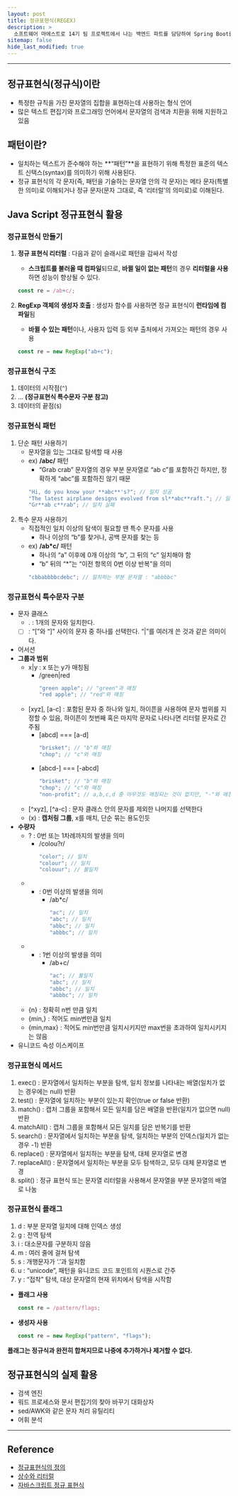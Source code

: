 ```yaml
---
layout: post
title: 정규표현식(REGEX)
description: >
  소프트웨어 마에스트로 14기 팀 프로젝트에서 나는 백엔드 파트를 담당하여 Spring Boot를 통한 API 서버 개발을 하게 되었다. 프로젝트에서 OCR 기술을 통해 특정 패턴의 문자열을 추출할 일이 생겼고, 이에 대해 이전에 작성한 내용을 팀원들에게 공유해주고자 게시글을 작성하게 되었다.
sitemap: false
hide_last_modified: true
---
```


---

## 정규표현식(정규식)이란

- 특정한 규칙을 가진 문자열의 집합을 표현하는데 사용하는 형식 언어
- 많은 텍스트 편집기와 프로그래밍 언어에서 문자열의 검색과 치환을 위해 지원하고 있음

## 패턴이란?

- 일치하는 텍스트가 준수해야 하는 **“패턴”**을 표현하기 위해 특정한 표준의 텍스트 신택스(syntax)를 의미하기 위해 사용된다.
- 정규 표현식의 각 문자(즉, 패턴을 기술하는 문자열 안의 각 문자)는 메타 문자(특별한 의미)로 이해되거나 정규 문자(문자 그대로, 즉 ‘리터럴’의 의미로)로 이해된다.

## Java Script 정규표현식 활용

### 정규표현식 만들기

1. **정규 표현식 리터럴** : 다음과 같이 슬래시로 패턴을 감싸서 작성

   - **스크립트를 불러올 때 컴파일**되므로, **바뀔 일이 없는 패턴**의 경우 **리터럴을 사용**하면 성능이 향상될 수 있다.

   ```jsx
   const re = /ab+c/;
   ```

2. **RegExp 객체의 생성자 호출** : 생성자 함수를 사용하면 정규 표현식이 **런타임에 컴파일**됨

   - **바뀔 수 있는 패턴**이나, 사용자 입력 등 외부 출처에서 가져오는 패턴의 경우 사용

   ```jsx
   const re = new RegExp("ab+c");
   ```

### 정규표현식 구조

1. 데이터의 시작점(`^`)
2. … **(정규표현식 특수문자 구분 참고)**
3. 데이터의 끝점(`$`)

### 정규표현식 패턴

1. 단순 패턴 사용하기
   - 문자열을 있는 그대로 탐색할 때 사용
   - ex) **/abc/** 패턴
     - “Grab crab” 문자열의 경우 부분 문자열로 “ab c”를 포함하긴 하지만, 정확하게 “abc”를 포함하진 않기 때문
     ```jsx
     "Hi, do you know your **abc**'s?"; // 일치 성공
     "The latest airplane designs evolved from sl**abc**raft."; // 일치 성공
     "Gr**ab c**rab"; // 일치 실패
     ```
2. 특수 문자 사용하기
   - 직접적인 일치 이상의 탐색이 필요할 땐 특수 문자를 사용
     - 하나 이상의 “b”를 찾거나, 공백 문자를 찾는 등
   - ex) **/ab\*c/** 패턴
     - 하나의 “a” 이후에 0개 이상의 “b”, 그 뒤의 “c” 일치해야 함
     - “b” 뒤의 “\*”는 “이전 항목의 0번 이상 반복”을 의미
     ```jsx
     "cbbabbbbcdebc"; // 일치하는 부분 문자열 : "abbbbc"
     ```

### 정규표현식 특수문자 구분

- 문자 클래스
  - . : 1개의 문자와 일치한다.
  - [ ] : “[”와 “]” 사이의 문자 중 하나를 선택한다. “|”를 여러개 쓴 것과 같은 의미이다.
- 어서션
- **그룹과 범위**
  - x|y : x 또는 y가 매칭됨
    - /green|red
      ```jsx
      "green apple"; // "green"과 매칭
      "red apple"; // "red"와 매칭
      ```
  - [xyz], [a-c] : 포함된 문자 중 하나와 일치, 하이픈을 사용하여 문자 범위를 지정할 수 있음, 하이픈이 첫번째 혹은 마지막 문자로 나타나면 리터럴 문자로 간주됨
    - [abcd] === [a-d]
      ```jsx
      "brisket"; // "b"와 매칭
      "chop"; // "c"와 매칭
      ```
    - [abcd-] === [-abcd]
      ```jsx
      "brisket"; // "b"와 매칭
      "chop"; // "c"와 매칭
      "non-profit"; // a,b,c,d 중 아무것도 매칭되는 것이 없지만, "-"와 매칭이 됨
      ```
  - [^xyz], [^a-c] : 문자 클래스 안의 문자를 제외한 나머지를 선택한다
  - (x) : **캡처링 그룹**, x를 매치, 단순 묶는 용도인듯
- **수량자**
  - ? : 0번 또는 1차례까지의 발생을 의미
    - /colou?r/
      ```jsx
      "color"; // 일치
      "colour"; // 일치
      "colouur"; // 불일치
      ```
  - - : 0번 이상의 발생을 의미
      - /ab\*c/
        ```jsx
        "ac"; // 일치
        "abc"; // 일치
        "abbc"; // 일치
        "abbbc"; // 일치
        ```
  - - : 1번 이상의 발생을 의미
      - /ab+c/
        ```jsx
        "ac"; // 불일치
        "abc"; // 일치
        "abbc"; // 일치
        "abbbc"; // 일치
        ```
  - {n} : 정확히 n번 만큼 일치
  - {min,} : 적어도 min번만큼 일치
  - {min,max} : 적어도 min번만큼 일치시키지만 max번을 초과하여 일치시키지는 않음
- 유니코드 속성 이스케이프

### 정규표현식 메서드

1. exec() : 문자열에서 일치하는 부분을 탐색, 일치 정보를 나타내는 배열(일치가 없는 경우에는 null) 반환
2. test() : 문자열에 일치하는 부분이 있는지 확인(true or false 반환)
3. match() : 캡처 그룹을 포함해서 모든 일치를 담은 배열을 반환(일치가 없으면 null) 반환
4. matchAll() : 캡처 그룹을 포함해서 모든 일치를 담은 반복기를 반환
5. search() : 문자열에서 일치하는 부분을 탐색, 일치하는 부분의 인덱스(일치가 없는 경우 -1) 반환
6. replace() : 문자열에서 일치하는 부분을 탐색, 대체 문자열로 변경
7. replaceAll() : 문자열에서 일치하는 부분을 모두 탐색하고, 모두 대체 문자열로 변경
8. split() : 정규 표현식 또는 문자열 리터럴을 사용해서 문자열을 부분 문자열의 배열로 나눔

### 정규표현식 플래그

1. d : 부분 문자열 일치에 대해 인덱스 생성
2. g : 전역 탐색
3. i : 대소문자를 구분하지 않음
4. m : 여러 줄에 걸쳐 탐색
5. s : 개행문자가 ‘.’과 일치함
6. u : “unicode”, 패턴을 유니코드 코드 포인트의 시퀀스로 간주
7. y : “접착” 탐색, 대상 문자열의 현재 위치에서 탐색을 시작함

- **플래그 사용**
  ```jsx
  const re = /pattern/flags;
  ```
- **생성자 사용**
  ```jsx
  const re = new RegExp("pattern", "flags");
  ```

**플래그는 정규식과 완전히 합쳐지므로 나중에 추가하거나 제거할 수 없다.**

## 정규표현식의 실제 활용

- 검색 엔진
- 워드 프로세스와 문서 편집기의 찾아 바꾸기 대화상자
- sed/AWK와 같은 문자 처리 유틸리티
- 어휘 분석

---

## Reference

- [정규표현식의 정의](https://ko.wikipedia.org/wiki/정규_표현식)
- [상수와 리터럴](https://mommoo.tistory.com/14)
- [자바스크립트 정규 표현식](https://developer.mozilla.org/ko/docs/Web/JavaScript/Guide/Regular_Expressions)
